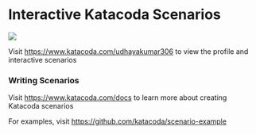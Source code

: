 # Interactive Katacoda Scenarios

[![](http://shields.katacoda.com/katacoda/udhayakumar306/count.svg)](https://www.katacoda.com/udhayakumar306 "Get your profile on Katacoda.com")

Visit https://www.katacoda.com/udhayakumar306 to view the profile and interactive scenarios

### Writing Scenarios
Visit https://www.katacoda.com/docs to learn more about creating Katacoda scenarios

For examples, visit https://github.com/katacoda/scenario-example
